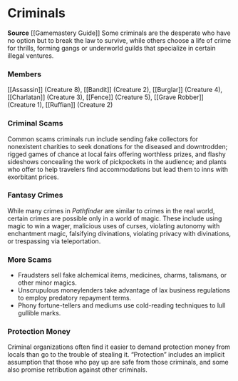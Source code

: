 ﻿---
creature_family: Criminals
id: '182'
name: Criminals
rarity: Common
source: '[[DATABASE/source/Gamemastery Guide|Gamemastery Guide]]'
trait: null
type: Creature Family

---
# Criminals

**Source** [[Gamemastery Guide]]
Some criminals are the desperate who have no option but to break the law to survive, while others choose a life of crime for thrills, forming gangs or underworld guilds that specialize in certain illegal ventures.

### Members

[[Assassin]] (Creature 8), [[Bandit]] (Creature 2), [[Burglar]] (Creature 4), [[Charlatan]] (Creature 3), [[Fence]] (Creature 5), [[Grave Robber]] (Creature 1), [[Ruffian]] (Creature 2)

###  Criminal Scams

Common scams criminals run include sending fake collectors for nonexistent charities to seek donations for the diseased and downtrodden; rigged games of chance at local fairs offering worthless prizes, and flashy sideshows concealing the work of pickpockets in the audience; and plants who offer to help travelers find accommodations but lead them to inns with exorbitant prices.

###  Fantasy Crimes

While many crimes in _Pathfinder_ are similar to crimes in the real world, certain crimes are possible only in a world of magic. These include using magic to win a wager, malicious uses of curses, violating autonomy with enchantment magic, falsifying divinations, violating privacy with divinations, or trespassing via teleportation.

###  More Scams

* Fraudsters sell fake alchemical items, medicines, charms, talismans, or other minor magics.
* Unscrupulous moneylenders take advantage of lax business regulations to employ predatory repayment terms.
* Phony fortune-tellers and mediums use cold-reading techniques to lull gullible marks.

###  Protection Money

Criminal organizations often find it easier to demand protection money from locals than go to the trouble of stealing it. “Protection” includes an implicit assumption that those who pay up are safe from those criminals, and some also promise retribution against other criminals.